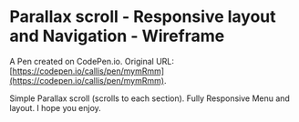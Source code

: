 # Parallax scroll - Responsive layout and Navigation - Wireframe

A Pen created on CodePen.io. Original URL: [https://codepen.io/callis/pen/mymRmm](https://codepen.io/callis/pen/mymRmm).

Simple Parallax scroll (scrolls to each section). Fully Responsive Menu and layout. I hope you enjoy.
